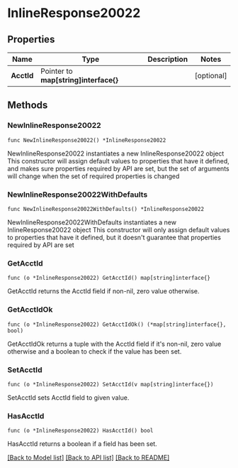 # InlineResponse20022

## Properties

Name | Type | Description | Notes
------------ | ------------- | ------------- | -------------
**AcctId** | Pointer to **map[string]interface{}** |  | [optional] 

## Methods

### NewInlineResponse20022

`func NewInlineResponse20022() *InlineResponse20022`

NewInlineResponse20022 instantiates a new InlineResponse20022 object
This constructor will assign default values to properties that have it defined,
and makes sure properties required by API are set, but the set of arguments
will change when the set of required properties is changed

### NewInlineResponse20022WithDefaults

`func NewInlineResponse20022WithDefaults() *InlineResponse20022`

NewInlineResponse20022WithDefaults instantiates a new InlineResponse20022 object
This constructor will only assign default values to properties that have it defined,
but it doesn't guarantee that properties required by API are set

### GetAcctId

`func (o *InlineResponse20022) GetAcctId() map[string]interface{}`

GetAcctId returns the AcctId field if non-nil, zero value otherwise.

### GetAcctIdOk

`func (o *InlineResponse20022) GetAcctIdOk() (*map[string]interface{}, bool)`

GetAcctIdOk returns a tuple with the AcctId field if it's non-nil, zero value otherwise
and a boolean to check if the value has been set.

### SetAcctId

`func (o *InlineResponse20022) SetAcctId(v map[string]interface{})`

SetAcctId sets AcctId field to given value.

### HasAcctId

`func (o *InlineResponse20022) HasAcctId() bool`

HasAcctId returns a boolean if a field has been set.


[[Back to Model list]](../README.md#documentation-for-models) [[Back to API list]](../README.md#documentation-for-api-endpoints) [[Back to README]](../README.md)


